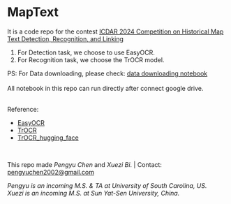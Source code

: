 # MapText

It is a code repo for the contest [ICDAR 2024 Competition on Historical Map Text Detection, Recognition, and Linking](https://rrc.cvc.uab.es/?ch=28)

1. For Detection task, we choose to use EasyOCR.
2. For Recognition task, we choose the TrOCR model.

PS: For Data downloading, please check: [data downloading notebook](https://github.com/Pengyu-gis/MapText/blob/main/code/data_installation.ipynb) <br><br>
All notebook in this repo can run directly after connect google drive.

<br>
Reference: 

- [EasyOCR](https://github.com/JaidedAI/EasyOCR_)
- [TrOCR](https://github.com/microsoft/unilm/tree/master/trocr)
- [TrOCR_hugging_face](https://huggingface.co/docs/transformers/en/model_doc/trocr)

<br>

This repo made *Pengyu Chen* and *Xuezi Bi*.    |   Contact: pengyuchen2002@gmail.com

*Pengyu is an incoming M.S. & TA at University of South Carolina, US. <br>
Xuezi is an incoming M.S. at Sun Yat-Sen University, China.*
